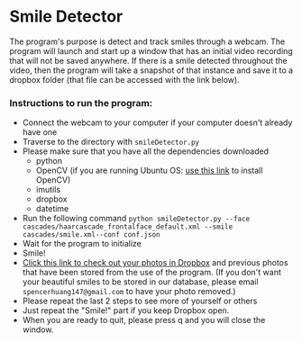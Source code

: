 # Smile Detector

The program's purpose is detect and track smiles through a webcam. The program will launch and start up a window that has an initial video recording that will not be saved anywhere. If there is a smile detected throughout the video, then the program will take a snapshot of that instance and save it to a dropbox folder (that file can be accessed with the link below).

### Instructions to run the program:
- Connect the webcam to your computer if your computer doesn't already have one
- Traverse to the directory with `smileDetector.py`
- Please make sure that you have all the dependencies downloaded
  - python
  - OpenCV (if you are running Ubuntu OS: [use this link](https://www.pyimagesearch.com/2018/05/28/ubuntu-18-04-how-to-install-opencv/) to install OpenCV)
  - imutils
  - dropbox
  - datetime
- Run the following command ```python smileDetector.py --face cascades/haarcascade_frontalface_default.xml --smile cascades/smile.xml--conf conf.json```
- Wait for the program to initialize
- Smile!
- [Click this link to check out your photos in Dropbox](https://www.dropbox.com/sh/l02px37o5v0zxzk/AAAVv9mJrVFRhYuVRmPXCpPYa?dl=0) and previous photos that have been stored from the use of the program. (If you don't want your beautiful smiles to be stored in our database, please email `spencerhuang147@gmail.com` to have your photo removed.)
- Please repeat the last 2 steps to see more of yourself or others
- Just repeat the "Smile!" part if you keep Dropbox open.
- When you are ready to quit, please press q and you will close the window.
